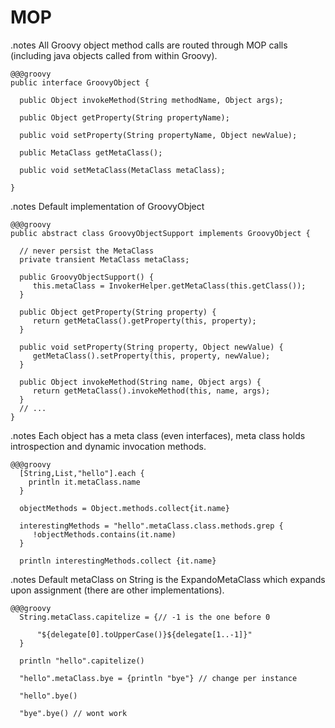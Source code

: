 <!SLIDE title-slide>

# MOP #

<!SLIDE smaller>
.notes All Groovy object method calls are routed through MOP calls (including java objects called from within Groovy).

    @@@groovy
    public interface GroovyObject {

      public Object invokeMethod(String methodName, Object args);

      public Object getProperty(String propertyName);

      public void setProperty(String propertyName, Object newValue);

      public MetaClass getMetaClass();

      public void setMetaClass(MetaClass metaClass);

    }
   
<!SLIDE smaller>
.notes Default implementation of GroovyObject

    @@@groovy
    public abstract class GroovyObjectSupport implements GroovyObject {

      // never persist the MetaClass
      private transient MetaClass metaClass;

      public GroovyObjectSupport() {
         this.metaClass = InvokerHelper.getMetaClass(this.getClass());
      }

      public Object getProperty(String property) {
         return getMetaClass().getProperty(this, property);
      }

      public void setProperty(String property, Object newValue) {
         getMetaClass().setProperty(this, property, newValue);
      }

      public Object invokeMethod(String name, Object args) {
         return getMetaClass().invokeMethod(this, name, args);
      }
      // ... 
    } 

<!SLIDE smaller execute>
.notes Each object has a meta class (even interfaces), meta class holds introspection and dynamic invocation methods.

    @@@groovy
      [String,List,"hello"].each {
        println it.metaClass.name
      }
       
      objectMethods = Object.methods.collect{it.name}

      interestingMethods = "hello".metaClass.class.methods.grep {
         !objectMethods.contains(it.name)
      }
       
      println interestingMethods.collect {it.name}

<!SLIDE smaller execute>
.notes Default metaClass on String is the ExpandoMetaClass which expands upon assignment (there are other implementations).

    @@@groovy
      String.metaClass.capitelize = {// -1 is the one before 0 

          "${delegate[0].toUpperCase()}${delegate[1..-1]}"
      } 

      println "hello".capitelize()

      "hello".metaClass.bye = {println "bye"} // change per instance

      "hello".bye()
      
      "bye".bye() // wont work
     
